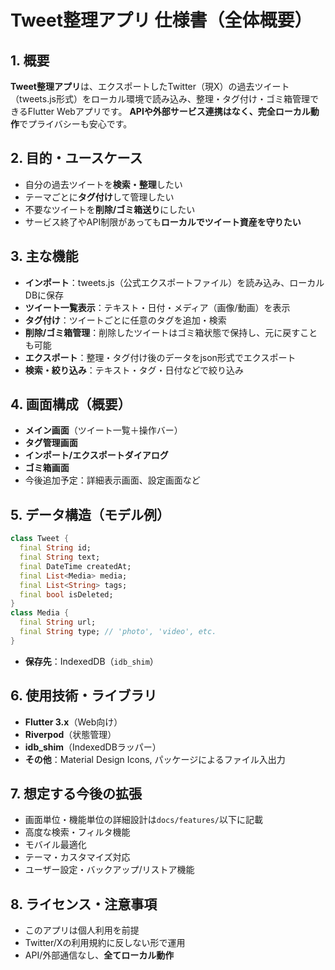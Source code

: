 # Tweet整理アプリ 仕様書（全体概要）

## 1. 概要

**Tweet整理アプリ**は、エクスポートしたTwitter（現X）の過去ツイート（tweets.js形式）をローカル環境で読み込み、整理・タグ付け・ゴミ箱管理できるFlutter Webアプリです。
**APIや外部サービス連携はなく、完全ローカル動作**でプライバシーも安心です。

## 2. 目的・ユースケース

* 自分の過去ツイートを**検索・整理**したい
* テーマごとに**タグ付け**して管理したい
* 不要なツイートを**削除/ゴミ箱送り**にしたい
* サービス終了やAPI制限があっても**ローカルでツイート資産を守りたい**

## 3. 主な機能

* **インポート**：tweets.js（公式エクスポートファイル）を読み込み、ローカルDBに保存
* **ツイート一覧表示**：テキスト・日付・メディア（画像/動画）を表示
* **タグ付け**：ツイートごとに任意のタグを追加・検索
* **削除/ゴミ箱管理**：削除したツイートはゴミ箱状態で保持し、元に戻すことも可能
* **エクスポート**：整理・タグ付け後のデータをjson形式でエクスポート
* **検索・絞り込み**：テキスト・タグ・日付などで絞り込み

## 4. 画面構成（概要）

* **メイン画面**（ツイート一覧＋操作バー）
* **タグ管理画面**
* **インポート/エクスポートダイアログ**
* **ゴミ箱画面**
* 今後追加予定：詳細表示画面、設定画面など

## 5. データ構造（モデル例）

```dart
class Tweet {
  final String id;
  final String text;
  final DateTime createdAt;
  final List<Media> media;
  final List<String> tags;
  final bool isDeleted;
}
class Media {
  final String url;
  final String type; // 'photo', 'video', etc.
}
```

* **保存先**：IndexedDB（`idb_shim`）

## 6. 使用技術・ライブラリ

* **Flutter 3.x**（Web向け）
* **Riverpod**（状態管理）
* **idb\_shim**（IndexedDBラッパー）
* **その他**：Material Design Icons, パッケージによるファイル入出力

## 7. 想定する今後の拡張

* 画面単位・機能単位の詳細設計は`docs/features/`以下に記載
* 高度な検索・フィルタ機能
* モバイル最適化
* テーマ・カスタマイズ対応
* ユーザー設定・バックアップ/リストア機能

## 8. ライセンス・注意事項

* このアプリは個人利用を前提
* Twitter/Xの利用規約に反しない形で運用
* API/外部通信なし、**全てローカル動作**
